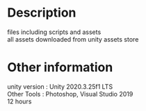 # Description

files including scripts and assets<br />
all assets downloaded from unity assets store<br />

# Other information

unity version : Unity 2020.3.25f1 LTS<br />
Other Tools : Photoshop, Visual Studio 2019<br />
12 hours<br />
